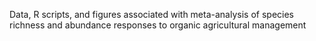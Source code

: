 Data, R scripts, and figures associated with meta-analysis of species richness and abundance responses to organic agricultural management
